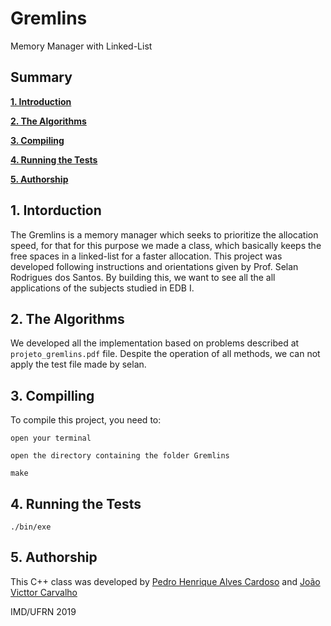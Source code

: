 # Gremlins
Memory Manager with Linked-List

## Summary

**[1. Introduction](#1-introduction)**

**[2. The Algorithms](#2-the-algorithms)**

**[3. Compiling](#3-compiling)**

**[4. Running the Tests](#4-running-the-tests)**

**[5. Authorship](#5-authorship)**

## 1. Intorduction

The Gremlins is a memory manager which seeks to prioritize the allocation speed, for that for this purpose
we made a class, which basically keeps the free spaces in a linked-list for a faster allocation.
This project was developed following instructions and orientations given by Prof. Selan Rodrigues dos Santos.
By building this, we want to see all the all applications of the subjects studied in EDB I.

## 2. The Algorithms

We developed all the implementation based on problems described at `projeto_gremlins.pdf` file.
Despite the operation of all methods, we can not apply the test file made by selan.

## 3. Compilling

To compile this project, you need to:

`open your terminal`

`open the directory containing the folder Gremlins`

`make`

## 4. Running the Tests

`./bin/exe`

## 5. Authorship

This C++ class was developed by [Pedro Henrique Alves Cardoso](https://github.com/pedrocardoso5) and [João Victtor Carvalho](https://github.com/carvs10)

IMD/UFRN 2019